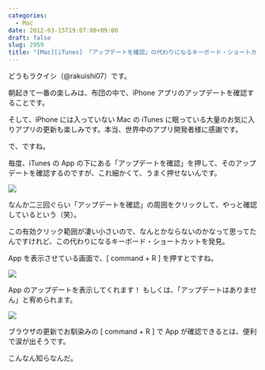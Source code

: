 ```yaml
---
categories:
  - Mac
date: 2012-03-15T19:07:08+09:00
draft: false
slug: 2959
title: "[Mac][iTunes] 「アップデートを確認」の代わりになるキーボード・ショートカット"
---
```


どうもラクイシ（@rakuishi07）です。

朝起きて一番の楽しみは、布団の中で、iPhone アプリのアップデートを確認することです。

そして、iPhone には入っていない Mac の iTunes に眠っている大量のお気に入りアプリの更新も楽しみです。本当、世界中のアプリ開発者様に感謝です。

で、ですね。

毎度、iTunes の App の下にある「アップデートを確認」を押して、そのアップデートを確認するのですが、これ細かくて、うまく押せないんです。

![](/images/2012/03/2959_1.png)

なんか二三回ぐらい「アップデートを確認」の周囲をクリックして、やっと確認しているという（笑）。

この有効クリック範囲が凄い小さいので、なんとかならないのかなって思ってたんですけれど、この代わりになるキーボード・ショートカットを発見。

App を表示させている画面で、[ command + R ] を押すとですね。

![](/images/2012/03/2959_2.png)

App のアップデートを表示してくれます！ もしくは、「アップデートはありません」と宥められます。

![](/images/2012/03/2959_3.png)

ブラウザの更新でお馴染みの [ command + R ] で App が確認できるとは、便利で涙が出そうです。

こんなん知らなんだ。
